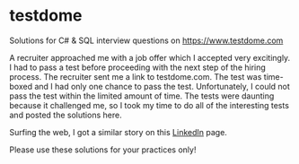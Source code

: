 # testdome
Solutions for C# &amp; SQL interview questions on https://www.testdome.com

A recruiter approached me with a job offer which I accepted very excitingly. I had to pass a test before proceeding with the next step of the hiring process. The recruiter sent me a link to testdome.com. The test was time-boxed and I had only one chance to pass the test. Unfortunately, I could not pass the test within the limited amount of time. 
The tests were daunting because it challenged me, so I took my time to do all of the interesting tests and posted the solutions here. 

Surfing the web, I got a similar story on this [LinkedIn](https://www.linkedin.com/pulse/my-reaction-being-asked-complete-testdome-test-net-c-alan-hemmings/) page. 

Please use these solutions for your practices only!
